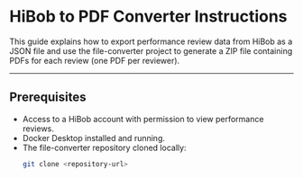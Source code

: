 # HiBob to PDF Converter Instructions

This guide explains how to export performance review data from HiBob as a JSON file and use the file-converter project to generate a ZIP file containing PDFs for each review (one PDF per reviewer).

---

## Prerequisites

- Access to a HiBob account with permission to view performance reviews.
- Docker Desktop installed and running.
- The file-converter repository cloned locally:
  ```bash
  git clone <repository-url>

